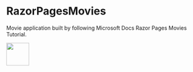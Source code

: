 # RazorPagesMovies
Movie application built by following Microsoft Docs Razor Pages Movies Tutorial.

<a>
    <img src="https://cdn.jsdelivr.net/gh/devicons/devicon/icons/csharp/csharp-original.svg" width="60" height="60"/>
<a/> 